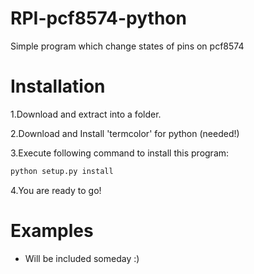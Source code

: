 # RPI-pcf8574-python
Simple program which change states of pins on pcf8574



# Installation

1.Download and extract into a folder.

2.Download and Install 'termcolor' for python (needed!)

3.Execute following command to install this program:
```bash
python setup.py install
```
4.You are ready to go!

# Examples

- Will be included someday :)